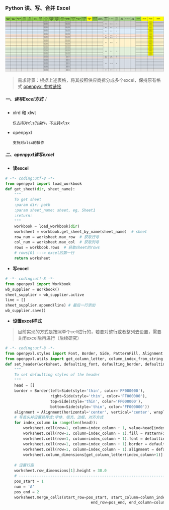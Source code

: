 ### Python 读、写、合并 Excel    
![](origin.png)  
> 需求背景：根据上述表格，将其按照供应商拆分成多个excel，保持原有格式 [openpyxl 参考链接](http://openpyxl.readthedocs.io/en/default/tutorial.html)  

##### 一、读写Excel方式：
* xlrd 和 xlwt
  ```text
  仅支持对xls的操作，不支持xlsx
  ```
* openpyxl
  ```text
  支持对xlsx的操作
  ```
##### 二、openpyxl读写excel
* **读excel**
```python
# -*- coding:utf-8 -*-
from openpyxl import load_workbook
def get_sheet(dir, sheet_name):
    """
    To get sheet
    :param dir: path
    :param sheet_name: sheet, eg, Sheet1
    :return:
    """
    workbook = load_workbook(dir)
    worksheet = workbook.get_sheet_by_name(sheet_name)  # sheet
    row_num = worksheet.max_row  # 获取行号
    col_num = worksheet.max_col  # 获取列号
    rows = workbook.rows  # 获取sheet的rows
    # rows[0] ---> excel的第一行
    return worksheet

```
* **写excel**
```python
# -*- coding:utf-8 -*-
from openpyxl import Workbook
wb_supplier = Workbook()
sheet_supplier = wb_supplier.active
line = []
sheet_supplier.append(line) # 最后一行添加
wb_supplier.save()
```
* **设置excel样式**  
> 目前实现的方式是按照单个cell进行的，若要对整行或者整列去设置，需要关闭excel后再进行（后续研究）
```python
# -*- coding:utf-8 -*-
from openpyxl.styles import Font, Border, Side, PatternFill, Alignment
from openpyxl.utils import get_column_letter, column_index_from_string
def set_header(worksheet, defaulting_font, defaulting_border, defaulting_alignment):
    """
    To set defaulting styles of the header
    """
    head = []
    border = Border(left=Side(style='thin', color='FF000000'),
                    right=Side(style='thin', color='FF000000'),
                    top=Side(style='thin', color='FF000000'),
                    bottom=Side(style='thin', color='FF000000'))
    alignment = Alignment(horizontal='center', vertical='center', wrapText=True)  # 换行显示
    # 写表头并设置其样式:字体、填充、边框、对齐方式
    for index_column in range(len(head)):
        worksheet.cell(row=1, column=index_column + 1, value=head[index_column])
        worksheet.cell(row=1, column=index_column + 1).fill = PatternFill(fill_type='solid', fgColor='92D050')
        worksheet.cell(row=1, column=index_column + 1).font = defaulting_font
        worksheet.cell(row=1, column=index_column + 1).border = defaulting_border
        worksheet.cell(row=1, column=index_column + 1).alignment = defaulting_alignment
        worksheet.column_dimensions[get_column_letter(index_column+1)].width = 20.0  # 1 -> 'A'

    # 设置行高
    worksheet.row_dimensions[1].height = 30.0
    # ------------------------------------------------------------------------------------
    pos_start = 1
    num = 'A'
    pos_end = 2
    worksheet.merge_cells(start_row=pos_start, start_column=column_index_from_string(num),
                                      end_row=pos_end, end_column=column_index_from_string(num))
```